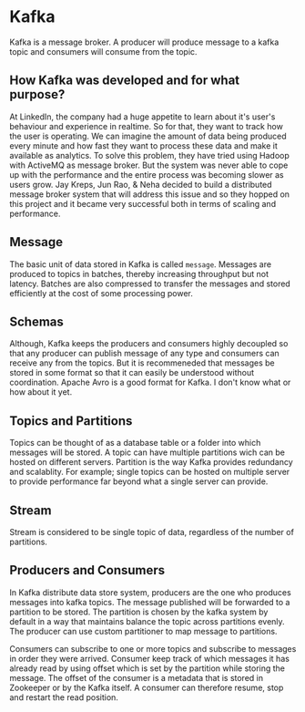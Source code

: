 # Kafka

Kafka is a message broker. A producer will produce message to a kafka topic and consumers will consume from the topic. 

## How Kafka was developed and for what purpose?

At LinkedIn, the company had a huge appetite to learn about it's user's behaviour and experience in realtime. So for that, they 
want to track how the user is operating. We can imagine the amount of data being produced every minute and how fast they want 
to process these data and make it available as analytics. To solve this problem, they have tried using Hadoop with ActiveMQ as 
message broker. But the system was never able to cope up with the performance and the entire process was becoming slower as users 
grow. Jay Kreps, Jun Rao, & Neha decided to build a distributed message broker system that will address this issue and so they 
hopped on this project and it became very successful both in terms of scaling and performance. 


## Message
The basic unit of data stored in Kafka is called `message`. Messages are produced to topics in batches, thereby increasing throughput but not latency. Batches are also compressed to transfer the messages and stored efficiently at the cost of some processing power. 

## Schemas
Although, Kafka keeps the producers and consumers highly decoupled so that any producer can publish message of any type and consumers can receive any from the topics. But it is recommeneded that messages be stored in some format so that it can easily be understood without coordination. Apache Avro is a good format for Kafka. I don't know what or how about it yet. 


## Topics and Partitions
Topics can be thought of as a database table or a folder into which messages will be stored. A topic can have multiple partitions wich can be hosted on different servers. Partition is the way Kafka provides redundancy and scalablity. For example; single topics can be hosted on multiple server to provide performance far beyond what a single server can provide. 


## Stream
Stream is considered to be single topic of data, regardless of the number of partitions. 

## Producers and Consumers
In Kafka distribute data store system, producers are the one who produces messages into kafka topics. The message published will be forwarded to a partition to be stored. The partition is chosen by the kafka system by default in a way that maintains balance the topic across partitions evenly. The producer can use custom partitioner to map message to partitions. 

Consumers can subscribe to one or more topics and subscribe to messages in order they were arrived. Consumer keep track of which messages it has already read by using offset which is set by the partition while storing the message. The offset of the consumer is a metadata that is stored in Zookeeper or by the Kafka itself. A consumer can therefore resume, stop and restart the read position. 
